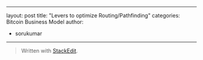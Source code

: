 
---
layout: post
title: "Levers to optimize Routing/Pathfinding"
categories: Bitcoin Business Model
author:
- sorukumar
---


> Written with [StackEdit](https://stackedit.io/).
<!--stackedit_data:
eyJoaXN0b3J5IjpbLTEwNDEwNjg1MjBdfQ==
-->